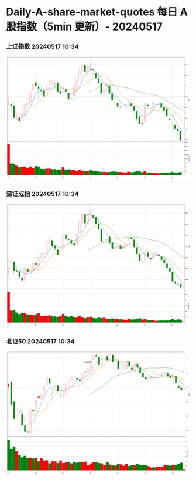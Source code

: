 
# Daily-A-share-market-quotes 每日 A 股指数（5min 更新）- 20240517

### 上证指数 20240517 10:34
![](./fig/2024/5/20240517-sh000001.png)

### 深证成指 20240517 10:34
![](./fig/2024/5/20240517-sz399001.png)

### 北证50 20240517 10:34
![](./fig/2024/5/20240517-bj899050.png)
